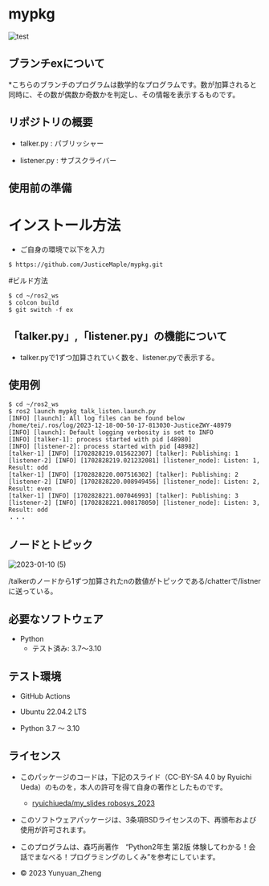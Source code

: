 # mypkg
![test](https://github.com/JusticeMaple/mypkg/actions/workflows/test.yml/badge.svg)

## ブランチexについて

*こちらのブランチのプログラムは数学的なプログラムです。数が加算されると同時に、その数が偶数か奇数かを判定し、その情報を表示するものです。


## リポジトリの概要

* talker.py : パブリッシャー

* listener.py : サブスクライバー

## 使用前の準備
# インストール方法

* ご自身の環境で以下を入力

```
$ https://github.com/JusticeMaple/mypkg.git
```
#ビルド方法
```
$ cd ~/ros2_ws
$ colcon build
$ git switch -f ex
```
## 「talker.py」,「listener.py」の機能について
* talker.pyで1ずつ加算されていく数を、listener.pyで表示する。

## 使用例
```
$ cd ~/ros2_ws
$ ros2 launch mypkg talk_listen.launch.py
[INFO] [launch]: All log files can be found below /home/tei/.ros/log/2023-12-18-00-50-17-813030-JusticeZWY-48979
[INFO] [launch]: Default logging verbosity is set to INFO
[INFO] [talker-1]: process started with pid [48980]
[INFO] [listener-2]: process started with pid [48982]
[talker-1] [INFO] [1702828219.015622307] [talker]: Publishing: 1
[listener-2] [INFO] [1702828219.021232081] [listener_node]: Listen: 1, Result: odd
[talker-1] [INFO] [1702828220.007516302] [talker]: Publishing: 2
[listener-2] [INFO] [1702828220.008949456] [listener_node]: Listen: 2, Result: even
[talker-1] [INFO] [1702828221.007046993] [talker]: Publishing: 3
[listener-2] [INFO] [1702828221.008178050] [listener_node]: Listen: 3, Result: odd
・・・
```
## ノードとトピック
![2023-01-10 (5)](https://user-images.githubusercontent.com/115678618/211739868-ae299d5b-54cb-4f40-8130-aae515fd8d83.png)

/talkerのノードから1ずつ加算されたnの数値がトピックである/chatterで/listnerに送っている。

## 必要なソフトウェア

* Python
    * テスト済み: 3.7〜3.10

## テスト環境

* GitHub Actions

* Ubuntu 22.04.2 LTS

* Python 3.7 ～ 3.10


## ライセンス

* このパッケージのコードは，下記のスライド（CC-BY-SA 4.0 by Ryuichi Ueda）のものを，本人の許可を得て自身の著作としたものです。
  * [ryuichiueda/my_slides robosys_2023](https://github.com/ryuichiueda/my_slides/tree/master/robosys_2022)

* このソフトウェアパッケージは、3条項BSDライセンスの下、再頒布および使用が許可されます。

* このプログラムは、森巧尚著作　“Python2年生 第2版 体験してわかる！会話でまなべる！プログラミングのしくみ”を参考にしています。

* © 2023 Yunyuan_Zheng
